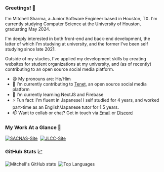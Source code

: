 ### Greetings! 👋

I'm Mitchell Sharma, a Junior Software Engineer based in Houston, TX. I'm currently studying Computer Science at the University of Houston, graduating May 2024.

I'm deeply interested in both front-end and back-end development, the latter of which I'm studying at university, and the former I've been self studying since late 2021. 

Outside of my studies, I've applied my development skills by creating websites for student organizations at my university, and (as of recently) contributing to an open source social media platform.

- 😄 My pronouns are: He/Him
- 🔭 I’m currently contributing to [Tenet](https://github.com/trishulaorg/tenet), an open source social media platform
- 🌱 I’m currently learning NextJS and Firebase
- ⚡ Fun fact: I'm fluent in Japanese! I self studied for 4 years, and worked part-time as an English/Japanese tutor for 1.5 years.
- 📫 Want to collab or chat? Get in touch via [Email](mailto:sharmamitch+gh@gmail.com) or [Discord](https://discord.com/users/157610726326927361)

### My Work At a Glance 👀
[![SACNAS-Site](https://user-images.githubusercontent.com/90817905/206882123-16bbe8b0-e949-4173-b522-8d5ce67410fb.png)](https://sacnas-uh.org/)&nbsp; [![JLCC-Site](https://user-images.githubusercontent.com/90817905/206882227-2f132ad9-2158-47d0-8156-e1bc1a2a39d4.png)](https://jlcc-uh.org/)

### GitHub Stats 📈
![Mitchell's GitHub stats](https://github-readme-stats.vercel.app/api?username=sharmamitchell&count_private=true&show_icons=true&hide=issues&theme=dark#gh-dark-mode-only)&nbsp; ![Top Languages](https://github-readme-stats.vercel.app/api/top-langs/?username=sharmamitchell&layout=compact&langs_count=6&theme=dark#gh-dark-mode-only)
